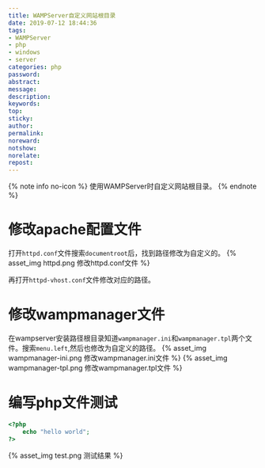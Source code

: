 ```yaml
---
title: WAMPServer自定义网站根目录
date: 2019-07-12 18:44:36
tags:
- WAMPServer
- php
- windows
- server
categories: php
password:
abstract:
message:
description:
keywords:
top:
sticky:
author:
permalink:
noreward:
notshow:
norelate:
repost:
---
```



{% note info no-icon %}
使用WAMPServer时自定义网站根目录。
{% endnote %}

<!--more-->

# 修改apache配置文件
打开`httpd.conf`文件搜索`documentroot`后，找到路径修改为自定义的。
{% asset_img httpd.png 修改httpd.conf文件 %}

再打开`httpd-vhost.conf`文件修改对应的路径。

# 修改wampmanager文件
在wampserver安装路径根目录知道`wampmanager.ini`和`wampmanager.tpl`两个文件。搜索`menu.left`,然后也修改为自定义的路径。
{% asset_img wampmanager-ini.png 修改wampmanager.ini文件 %}
{% asset_img wampmanager-tpl.png 修改wampmanager.tpl文件 %}

# 编写php文件测试
```php test.php
<?php
	echo "hello world";
?>
```
{% asset_img test.png 测试结果 %}
